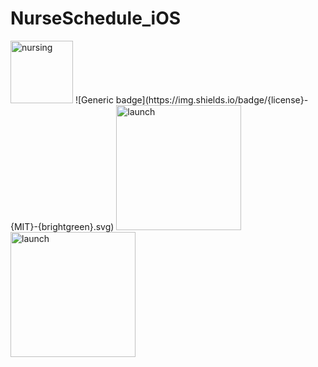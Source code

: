 # NurseSchedule_iOS
<img width="100" alt="nursing" src="https://user-images.githubusercontent.com/48276633/107027814-00e8c980-67f0-11eb-82f0-7bbae6e71b3c.png">
![Generic badge](https://img.shields.io/badge/{license}-{MIT}-{brightgreen}.svg)
<img width="200" alt="launch" src="https://user-images.githubusercontent.com/48276633/107028545-0c88c000-67f1-11eb-8751-02b573e93251.png"><img width="200" alt="launch" src="https://user-images.githubusercontent.com/48276633/107028621-275b3480-67f1-11eb-90d9-fa2ca8ca1553.png">
